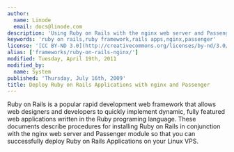 ```yaml
---
author:
  name: Linode
  email: docs@linode.com
description: 'Using Ruby on Rails with the nginx web server and Passenger for web application development and deployment.'
keywords: 'ruby on rails,ruby framework,rails apps,nginx,passenger'
license: '[CC BY-ND 3.0](http://creativecommons.org/licenses/by-nd/3.0/us/)'
alias: ['frameworks/ruby-on-rails-nginx/']
modified: Tuesday, April 19th, 2011
modified_by:
  name: System
published: 'Thursday, July 16th, 2009'
title: Deploy Ruby on Rails Applications with nginx and Passenger
---
```


Ruby on Rails is a popular rapid development web framework that allows web designers and developers to quickly implement dynamic, fully featured web applications written in the Ruby programing language. These documents describe procedures for installing Ruby on Rails in conjunction with the nginx web server and Passenger module so that you can successfully deploy Ruby on Rails Applications on your Linux VPS.
